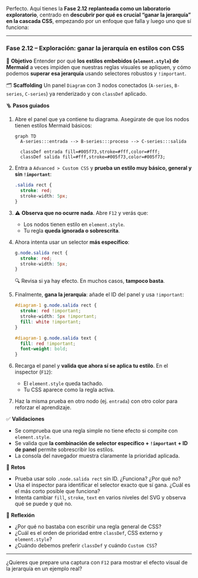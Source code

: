 Perfecto. Aquí tienes la **Fase 2.12** **replanteada como un laboratorio exploratorio**, centrado en **descubrir por qué es crucial “ganar la jerarquía” en la cascada CSS**, empezando por un enfoque que falla y luego uno que sí funciona:

---

### Fase 2.12 – Exploración: ganar la jerarquía en estilos con CSS

🎯 **Objetivo**
Entender por qué **los estilos embebidos (`element.style`) de Mermaid** a veces impiden que nuestras reglas visuales se apliquen, y cómo podemos **superar esa jerarquía** usando selectores robustos y `!important`.

🗂️ **Scaffolding**
Un panel `Diagram` con 3 nodos conectados (`A-series`, `B-series`, `C-series`) ya renderizado y con `classDef` aplicado.

🪜 **Pasos guiados**

1. Abre el panel que ya contiene tu diagrama. Asegúrate de que los nodos tienen estilos Mermaid básicos:

   ```mermaid
   graph TD
     A-series:::entrada --> B-series:::proceso --> C-series:::salida

     classDef entrada fill=#005f73,stroke=#fff,color=#fff;
     classDef salida fill=#fff,stroke=#005f73,color=#005f73;
   ```

2. Entra a `Advanced > Custom CSS` y **prueba un estilo muy básico, general y sin `!important`**:

   ```css
   .salida rect {
     stroke: red;
     stroke-width: 5px;
   }
   ```

3. ⚠️ **Observa que no ocurre nada**. Abre `F12` y verás que:

   * Los nodos tienen estilo en `element.style`.
   * Tu regla **queda ignorada o sobrescrita**.

4. Ahora intenta usar un selector **más específico**:

   ```css
   g.node.salida rect {
     stroke: red;
     stroke-width: 5px;
   }
   ```

   🔍 Revisa si ya hay efecto. En muchos casos, **tampoco basta**.

5. Finalmente, **gana la jerarquía**: añade el ID del panel y usa `!important`:

   ```css
   #diagram-1 g.node.salida rect {
     stroke: red !important;
     stroke-width: 5px !important;
     fill: white !important;
   }

   #diagram-1 g.node.salida text {
     fill: red !important;
     font-weight: bold;
   }
   ```

6. Recarga el panel y **valida que ahora sí se aplica tu estilo**. En el inspector (`F12`):

   * El `element.style` queda tachado.
   * Tu CSS aparece como la regla activa.

7. Haz la misma prueba en otro nodo (ej. `entrada`) con otro color para reforzar el aprendizaje.

✅ **Validaciones**

* Se comprueba que una regla simple no tiene efecto si compite con `element.style`.
* Se valida que **la combinación de selector específico + `!important` + ID de panel** permite sobrescribir los estilos.
* La consola del navegador muestra claramente la prioridad aplicada.

🎯 **Retos**

* Prueba usar solo `.node.salida rect` sin ID. ¿Funciona? ¿Por qué no?
* Usa el inspector para identificar el selector exacto que sí gana. ¿Cuál es el más corto posible que funciona?
* Intenta cambiar `fill`, `stroke`, `text` en varios niveles del SVG y observa qué se puede y qué no.

💬 **Reflexión**

* ¿Por qué no bastaba con escribir una regla general de CSS?
* ¿Cuál es el orden de prioridad entre `classDef`, CSS externo y `element.style`?
* ¿Cuándo debemos preferir `classDef` y cuándo `Custom CSS`?

---

¿Quieres que prepare una captura con `F12` para mostrar el efecto visual de la jerarquía en un ejemplo real?
